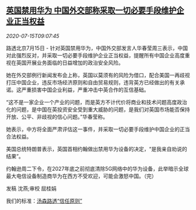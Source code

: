 <!--1594804994000-->
[英国禁用华为 中国外交部称采取一切必要手段维护企业正当权益](https://cn.reuters.com/article/china-mofa-huawei-uk-restrictions-0715-idCNKCS24G0ZM)
------

<div><i>2020-07-15T09:07:45</i></div><div class="StandardArticleBody_body"><p>路透北京7月15日 - 针对英国禁用华为，中国外交部发言人华春莹周三表示，中国对此强烈反对，并采取一切必要手段维护企业正当权益，提醒所有中国企业高度重视在英国开展业务面临的日益增加的政治安全风险。 </p><p>她在外交部例行新闻发布会上称，英国以莫须有的风险为借口，配合美国一再歧视打压中国企业，违反市场经济原则和自由贸易规则，违背英方已经做出的有关承诺。这严重损害中国企业利益，严重冲击中英合作的互信基础。 </p><p>“这不是一家企业一个产业的问题，而是英方不计代价将商业和技术问题高度政治化的问题，是中国在英投资安全受到重大威胁的问题，是我们对英国市场能否保持开放、公平、非歧视的信心问题。”华春莹称。 </p><p>她表示，中方将全面严肃评估这一事件，并采取一切必要手段维护中国企业的正当合法权益。 </p><p>美国总统特朗普表示，英国首相约翰做出禁用华为设备的决定，“是我亲自劝说的结果”。 </p><p>约翰逊周二下令，在2027年底之前彻底清除5G网络中的华为设备，此举暗示全球最大电信设备制造商华为在西方不受欢迎，可能会激怒中国。（完）   </p><div class="Attribution_container"><div class="Attribution_attribution"><p class="Attribution_content">发稿 沈燕;审校 屈桂娟 </p></div></div><div class="StandardArticleBody_trustBadgeContainer"><span class="StandardArticleBody_trustBadgeTitle">我们的标准：</span><span class="trustBadgeUrl"><a href="https://www.thomsonreuters.cn/content/dam/openweb/documents/pdf/china/brochures/about-us-1.pdf">汤森路透“信任原则”</a></span></div></div>
